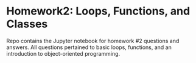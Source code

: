 # Homework2: Loops, Functions, and Classes

Repo contains the Jupyter notebook for homework #2 questions and answers. All questions pertained to basic loops, functions, and an introduction to object-oriented programming. 
